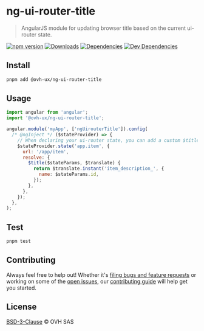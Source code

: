 # ng-ui-router-title

> AngularJS module for updating browser title based on the current ui-router state.

[![npm version](https://badgen.net/npm/v/@ovh-ux/ng-ui-router-title)](https://www.npmjs.com/package/@ovh-ux/ng-ui-router-title) [![Downloads](https://badgen.net/npm/dt/@ovh-ux/ng-ui-router-title)](https://npmjs.com/package/@ovh-ux/ng-ui-router-title) [![Dependencies](https://badgen.net/david/dep/ovh/manager/packages/components/ng-ui-router-title)](https://npmjs.com/package/@ovh-ux/ng-ui-router-title?activeTab=dependencies) [![Dev Dependencies](https://badgen.net/david/dev/ovh/manager/packages/components/ng-ui-router-title)](https://npmjs.com/package/@ovh-ux/ng-ui-router-title?activeTab=dependencies)

## Install

```sh
pnpm add @ovh-ux/ng-ui-router-title
```

## Usage

```js
import angular from 'angular';
import '@ovh-ux/ng-ui-router-title';

angular.module('myApp', ['ngUirouterTitle']).config(
  /* @ngInject */ ($stateProvider) => {
    // When declaring your ui-router state, you can add a custom $title:
    $stateProvider.state('app.item', {
      url: '/app/item',
      resolve: {
        $title($stateParams, $translate) {
          return $translate.instant('item_description_', {
            name: $stateParams.id,
          });
        },
      },
    });
  },
);
```

## Test

```sh
pnpm test
```

## Contributing

Always feel free to help out! Whether it's [filing bugs and feature requests](https://github.com/ovh/manager/issues/new) or working on some of the [open issues](https://github.com/ovh/manager/issues), our [contributing guide](https://github.com/ovh/manager/blob/master/CONTRIBUTING.md) will help get you started.

## License

[BSD-3-Clause](LICENSE) © OVH SAS
